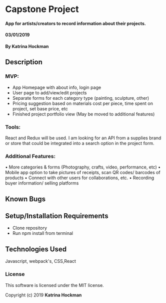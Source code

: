 # Capstone Project

#### App for artists/creators to record information about their projects. 
#### 03/01/2019


#### By Katrina Hockman

## Description

### MVP: 
* App Homepage with about info, login page
* User page to add/view/edit projects
* Separate forms for each category type (painting, sculpture, other) 
* Pricing suggestion based on materials cost per piece, time spent on project, set base price, etc
* Finished project portfolio view (May be moved to additional features)

### Tools:
 React and Redux will be used. I am looking for an API from a supplies brand or store that could be integrated into a search option in the project form. 

### Additional Features:
• More categories & forms (Photography, crafts, video, performance, etc)
• Mobile app option to take pictures of receipts, scan QR codes/ barcodes of products
• Connect with other users for collaborations, etc.
• Recording buyer information/ selling platforms


## Known Bugs


## Setup/Installation Requirements

* Clone repository
* Run npm install from terminal


## Technologies Used

Javascript, webpack's, CSS,React

### License

This software is licensed under the MIT license.

Copyright (c) 2019 **Katrina Hockman**



